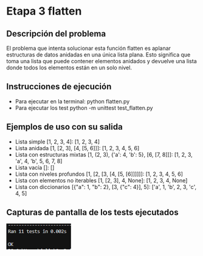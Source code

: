 # Etapa 3 flatten
## Descripción del problema
El problema que intenta solucionar esta función flatten es aplanar estructuras de datos anidadas en una única lista plana. Esto significa que toma una lista que puede contener elementos anidados y devuelve una lista donde todos los elementos están en un solo nivel.

## Instrucciones de ejecución
- Para ejecutar en la terminal: python flatten.py
- Para ejecutar los test python -m unittest test_flatten.py

## Ejemplos de uso con su salida
- Lista simple [1, 2, 3, 4]: [1, 2, 3, 4]
- Lista anidada [1, [2, 3], [4, [5, 6]]]: [1, 2, 3, 4, 5, 6]
- Lista con estructuras mixtas [1, (2, 3), {'a': 4, 'b': 5}, [6, [7, 8]]]: [1, 2, 3, 'a', 4, 'b', 5, 6, 7, 8]
- Lista vacía []: []
- Lista con niveles profundos [1, [2, [3, [4, [5, [6]]]]]]: [1, 2, 3, 4, 5, 6]
- Lista con elementos no iterables [1, [2, 3], 4, None]: [1, 2, 3, 4, None]
- Lista con diccionarios [{"a": 1, "b": 2}, [3, {"c": 4}], 5]: ['a', 1, 'b', 2, 3, 'c', 4, 5]

## Capturas de pantalla de los tests ejecutados
![alt text](image.png)